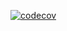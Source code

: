 [![codecov](https://codecov.io/gh/CrashMaster8497/test-cs-app/branch/master/graph/badge.svg?token=SB32HA8RII)](https://codecov.io/gh/CrashMaster8497/test-cs-app)
